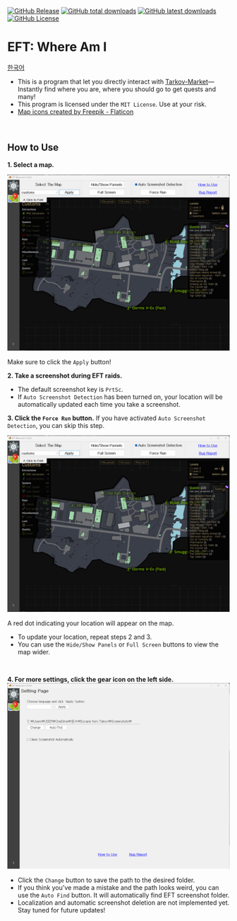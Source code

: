 [![GitHub Release](https://img.shields.io/github/v/release/karpitony/eft-where-am-i?include_prereleases&logo=github)](https://github.com/karpitony/eft-where-am-i/releases/latest)
[![GitHub total downloads](https://img.shields.io/github/downloads/karpitony/eft-where-am-i/total.svg?include_prerelease&logo=github)](https://github.com/karpitony/eft-where-am-i/releases)
[![GitHub latest downloads](https://img.shields.io/github/downloads/karpitony/eft-where-am-i/latest/total.svg?include_prerelease/latest&logo=github)](https://github.com/karpitony/eft-where-am-i/releases/latest)
[![GitHub License](https://img.shields.io/github/license/karpitony/eft-where-am-i)](./LICENSE)

# EFT: Where Am I

[한국어](README.md)

- This is a program that let you directly interact with [Tarkov-Market](https://tarkov-market.com/)—Instantly find where you are, where you should go to get quests and many!
- This program is licensed under the `MIT License`. Use at your risk.
- [Map icons created by Freepik - Flaticon](https://www.flaticon.com/free-icons/map)
<br />

## How to Use

**1. Select a map.**

<img src="assets/screenshot01.png" alt="screenshot01" width="800">

Make sure to click the `Apply` button!
<br />

**2. Take a screenshot during EFT raids.**

- The default screenshot key is `PrtSc`.
- If `Auto Screenshot Detection` has been turned on, your location will be automatically updated each time you take a screenshot.
  <br />

**3. Click the `Force Run` button.**
If you have activated `Auto Screenshot Detection`, you can skip this step.

<img src="assets/screenshot01.png" alt="screenshot01" width="800">

A red dot indicating your location will appear on the map.

- To update your location, repeat steps 2 and 3.
- You can use the `Hide/Show Panels` or `Full Screen` buttons to view the map wider.
<br />

**4. For more settings, click the gear icon on the left side.**
<img src="assets/screenshot02.png" alt="screenshot02" width="800">

- Click the `Change` button to save the path to the desired folder.
- If you think you've made a mistake and the path looks weird, you can use the `Auto Find` button. It will automatically find EFT screenshot folder.
- Localization and automatic screenshot deletion are not implemented yet. Stay tuned for future updates!
